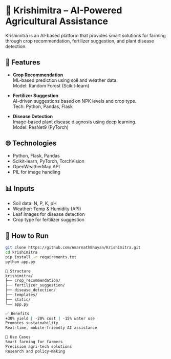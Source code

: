 # 🌾 Krishimitra – AI-Powered Agricultural Assistance

Krishimitra is an AI-based platform that provides smart solutions for farming through crop recommendation, fertilizer suggestion, and plant disease detection.

## 🔧 Features

- **Crop Recommendation**  
  ML-based prediction using soil and weather data.  
  Model: Random Forest (Scikit-learn)

- **Fertilizer Suggestion**  
  AI-driven suggestions based on NPK levels and crop type.  
  Tech: Python, Pandas, Flask

- **Disease Detection**  
  Image-based plant disease diagnosis using deep learning.  
  Model: ResNet9 (PyTorch)

## 🌐 Technologies

- Python, Flask, Pandas  
- Scikit-learn, PyTorch, TorchVision  
- OpenWeatherMap API  
- PIL for image handling

## 📊 Inputs

- Soil data: N, P, K, pH  
- Weather: Temp & Humidity (API)  
- Leaf images for disease detection  
- Crop type for fertilizer suggestion

## 🚀 How to Run

```bash
git clone https://github.com/AmarnathBhuyan/Krishimitra.git
cd krishimitra
pip install -r requirements.txt
python app.py

📁 Structure
krishimitra/
├── crop_recommendation/
├── fertilizer_suggestion/
├── disease_detection/
├── templates/
├── static/
└── app.py

✅ Benefits
+30% yield | -20% cost | -15% water use
Promotes sustainability
Real-time, mobile-friendly AI assistance

📌 Use Cases
Smart farming for farmers
Precision agri-tech solutions
Research and policy-making

